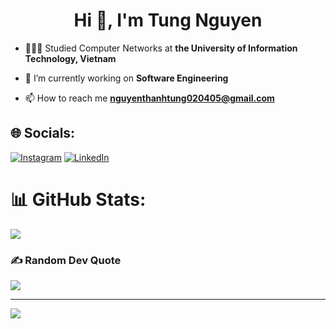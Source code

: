 <h1 align="center">Hi 👋, I'm Tung Nguyen</h1>

- 👩🏻‍🎓 Studied Computer Networks at **the University of Information Technology, Vietnam**

- 🌱 I’m currently working on **Software Engineering**

- 📫 How to reach me **nguyenthanhtung020405@gmail.com**


## 🌐 Socials:
[![Instagram](https://img.shields.io/badge/Instagram-%23E4405F.svg?logo=Instagram&logoColor=white)](https://instagram.com/_tungg_) [![LinkedIn](https://img.shields.io/badge/LinkedIn-%230077B5.svg?logo=linkedin&logoColor=white)](https://linkedin.com/in/tungnguyen05) 

# 📊 GitHub Stats:
![](https://github-readme-streak-stats.herokuapp.com/?user=nttung245&theme=dark&hide_border=false)<br/>

### ✍️ Random Dev Quote
![](https://quotes-github-readme.vercel.app/api?type=horizontal&theme=vim)

---
[![](https://visitcount.itsvg.in/api?id=nttung245&icon=0&color=0)](https://visitcount.itsvg.in)

<!-- Proudly created with GPRM ( https://gprm.itsvg.in ) -->
